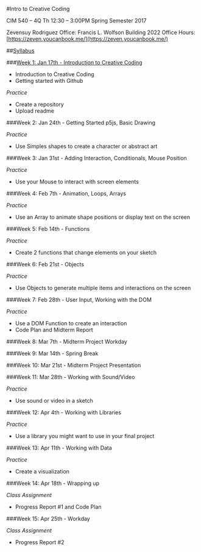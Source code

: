 #Intro to Creative Coding

CIM 540 – 4Q
Th 12:30 – 3:00PM
Spring Semester 2017

Zevensuy Rodriguez
Office: Francis L. Wolfson Building 2022
Office Hours: [https://zeven.youcanbook.me/](https://zeven.youcanbook.me/)


##[Syllabus]()

###[Week 1: Jan 17th - Introduction to Creative Coding](https://github.com/zevenrodriguez/CIM540-640/tree/master/week1)
* Introduction to Creative Coding
* Getting started with Github


_Practice_
* Create a repository
* Upload readme

###Week 2: Jan 24th - Getting Started p5js, Basic Drawing

_Practice_
* Use Simples shapes to create a character or abstract art

###Week 3: Jan 31st - Adding Interaction, Conditionals, Mouse Position

_Practice_ 
* Use your Mouse to interact with screen elements

###Week 4: Feb 7th - Animation, Loops, Arrays

_Practice_
* Use an Array to animate shape positions or display text on the screen

###Week 5: Feb 14th - Functions

_Practice_
* Create 2 functions that change elements on your sketch

###Week 6: Feb 21st - Objects

_Practice_
* Use Objects to generate multiple items and interactions on the screen


###Week 7: Feb 28th - User Input, Working with the DOM

_Practice_
* Use a DOM Function to create an interaction
* Code Plan and Midterm Report

###Week 8: Mar 7th - Midterm Project Workday

###Week 9: Mar 14th - Spring Break

###Week 10: Mar 21st - Midterm Project Presentation

###Week 11: Mar 28th - Working with Sound/Video

_Practice_
* Use sound or video in a sketch

###Week 12: Apr 4th - Working with Libraries

_Practice_
* Use a library you might want to use in your final project

###Week 13: Apr 11th - Working with Data

_Practice_
* Create a visualization

###Week 14: Apr 18th - Wrapping up

_Class Assignment_
* Progress Report #1 and Code Plan

###Week 15: Apr 25th - Workday

_Class Assignment_
* Progress Report #2
